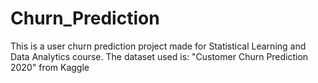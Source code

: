 # Churn_Prediction
This is a user churn prediction project made for Statistical Learning and Data Analytics course. The dataset used is: "Customer Churn Prediction 2020" from Kaggle
